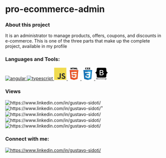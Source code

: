 # pro-ecommerce-admin

<h3>About this project</h3>
It is an administrator to manage products, offers, coupons, and discounts in e-commerce. This is one of the three parts that make up the complete project, available in my profile

<h3 align="left">Languages and Tools:</h3>

<p align="left"> <a href="https://angular.io/tutorial" rel="nofollow"> <img src="https://cdn.jsdelivr.net/gh/devicons/devicon/icons/angularjs/angularjs-original.svg" alt="angular" width="40" height="40"</a> <a href="https://www.typescriptlang.org/docs/handbook/2/everyday-types.html" target="_blank" rel="noreferrer"> <img src="https://www.vectorlogo.zone/logos/typescriptlang/typescriptlang-icon.svg" alt="typescript" width="40" height="40"/> </a> <a href="https://developer.mozilla.org/en-US/docs/Web/JavaScript" target="_blank" rel="noreferrer"> <img src="https://raw.githubusercontent.com/devicons/devicon/master/icons/javascript/javascript-original.svg" alt="javascript" width="40" height="40"/> </a><a href="https://www.w3.org/html/" target="_blank" rel="noreferrer"> <img src="https://raw.githubusercontent.com/devicons/devicon/master/icons/html5/html5-original-wordmark.svg" alt="html5" width="40" height="40"/> </a> <a href="https://www.w3schools.com/css/" target="_blank" rel="noreferrer"> <img src="https://raw.githubusercontent.com/devicons/devicon/master/icons/css3/css3-original-wordmark.svg" alt="css3" width="40" height="40"/> </a> <a href="https://getbootstrap.com" target="_blank" rel="noreferrer"> <img src="https://raw.githubusercontent.com/devicons/devicon/master/icons/bootstrap/bootstrap-plain-wordmark.svg" alt="bootstrap" width="40" height="40"/> </a> 
</p>

<h3>Views</h3>
<img align="center" src="https://res.cloudinary.com/dsnccd8pt/image/upload/v1704659056/Administrador-ecommerce/login_xfersi.png" alt="https://www.linkedin.com/in/gustavo-sidoti/" height="600" width="1000" />
<img align="center" src="https://res.cloudinary.com/dsnccd8pt/image/upload/v1704659056/Administrador-ecommerce/gestionUsuarios_gld5ia.png" alt="https://www.linkedin.com/in/gustavo-sidoti/" height="600" width="1000" />" 
<img align="center" src="https://res.cloudinary.com/dsnccd8pt/image/upload/v1704659056/Administrador-ecommerce/crear-productos_kyoptt.png" alt="https://www.linkedin.com/in/gustavo-sidoti/" height="600" width="1000" />
<img align="center" src="https://res.cloudinary.com/dsnccd8pt/image/upload/v1704659056/Administrador-ecommerce/descuentos_azbcht.png" alt="https://www.linkedin.com/in/gustavo-sidoti/" height="600" width="1000" />
<img align="center" src="https://res.cloudinary.com/dsnccd8pt/image/upload/v1704659056/Administrador-ecommerce/cupones_vopno2.png" alt="https://www.linkedin.com/in/gustavo-sidoti/" height="600" width="1000" />

<h3 align="left">Connect with me:</h3>
<p align="left">
<a href="https://linkedin.com/in/https://www.linkedin.com/in/gustavo-sidoti/" target="blank"><img align="center" src="https://raw.githubusercontent.com/rahuldkjain/github-profile-readme-generator/master/src/images/icons/Social/linked-in-alt.svg" alt="https://www.linkedin.com/in/gustavo-sidoti/" height="30" width="40" /></a>
</p>
